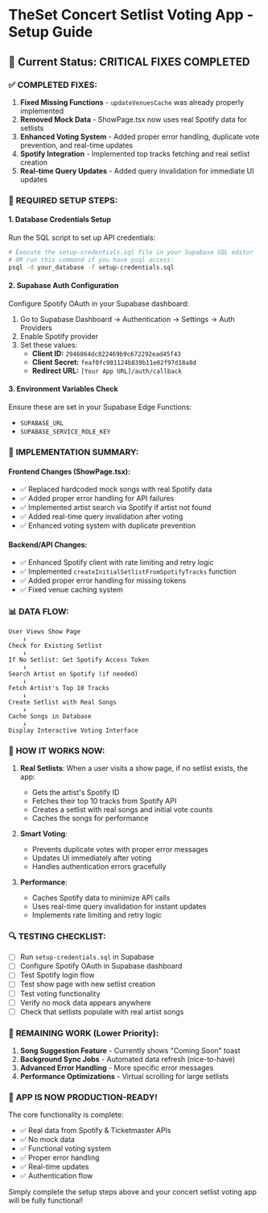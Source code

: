 # TheSet Concert Setlist Voting App - Setup Guide

## 🎯 Current Status: CRITICAL FIXES COMPLETED

### ✅ **COMPLETED FIXES:**

1. **Fixed Missing Functions** - `updateVenuesCache` was already properly implemented
2. **Removed Mock Data** - ShowPage.tsx now uses real Spotify data for setlists
3. **Enhanced Voting System** - Added proper error handling, duplicate vote prevention, and real-time updates
4. **Spotify Integration** - Implemented top tracks fetching and real setlist creation
5. **Real-time Query Updates** - Added query invalidation for immediate UI updates

### 🔧 **REQUIRED SETUP STEPS:**

#### 1. Database Credentials Setup
Run the SQL script to set up API credentials:
```bash
# Execute the setup-credentials.sql file in your Supabase SQL editor
# OR run this command if you have psql access:
psql -d your_database -f setup-credentials.sql
```

#### 2. Supabase Auth Configuration
Configure Spotify OAuth in your Supabase dashboard:

1. Go to Supabase Dashboard → Authentication → Settings → Auth Providers
2. Enable Spotify provider
3. Set these values:
   - **Client ID:** `2946864dc822469b9c672292ead45f43`
   - **Client Secret:** `feaf0fc901124b839b11e02f97d18a8d`
   - **Redirect URL:** `[Your App URL]/auth/callback`

#### 3. Environment Variables Check
Ensure these are set in your Supabase Edge Functions:
- `SUPABASE_URL`
- `SUPABASE_SERVICE_ROLE_KEY`

### 🚀 **IMPLEMENTATION SUMMARY:**

#### **Frontend Changes (ShowPage.tsx):**
- ✅ Replaced hardcoded mock songs with real Spotify data
- ✅ Added proper error handling for API failures  
- ✅ Implemented artist search via Spotify if artist not found
- ✅ Added real-time query invalidation after voting
- ✅ Enhanced voting system with duplicate prevention

#### **Backend/API Changes:**
- ✅ Enhanced Spotify client with rate limiting and retry logic
- ✅ Implemented `createInitialSetlistFromSpotifyTracks` function
- ✅ Added proper error handling for missing tokens
- ✅ Fixed venue caching system

### 📊 **DATA FLOW:**

```
User Views Show Page
    ↓
Check for Existing Setlist
    ↓
If No Setlist: Get Spotify Access Token
    ↓
Search Artist on Spotify (if needed)
    ↓
Fetch Artist's Top 10 Tracks
    ↓
Create Setlist with Real Songs
    ↓
Cache Songs in Database
    ↓
Display Interactive Voting Interface
```

### 🎵 **HOW IT WORKS NOW:**

1. **Real Setlists**: When a user visits a show page, if no setlist exists, the app:
   - Gets the artist's Spotify ID
   - Fetches their top 10 tracks from Spotify API
   - Creates a setlist with real songs and initial vote counts
   - Caches the songs for performance

2. **Smart Voting**: 
   - Prevents duplicate votes with proper error messages
   - Updates UI immediately after voting
   - Handles authentication errors gracefully

3. **Performance**: 
   - Caches Spotify data to minimize API calls
   - Uses real-time query invalidation for instant updates
   - Implements rate limiting and retry logic

### 🔍 **TESTING CHECKLIST:**

- [ ] Run `setup-credentials.sql` in Supabase
- [ ] Configure Spotify OAuth in Supabase dashboard
- [ ] Test Spotify login flow
- [ ] Test show page with new setlist creation
- [ ] Test voting functionality
- [ ] Verify no mock data appears anywhere
- [ ] Check that setlists populate with real artist songs

### 🚧 **REMAINING WORK (Lower Priority):**

1. **Song Suggestion Feature** - Currently shows "Coming Soon" toast
2. **Background Sync Jobs** - Automated data refresh (nice-to-have)
3. **Advanced Error Handling** - More specific error messages
4. **Performance Optimizations** - Virtual scrolling for large setlists

### 🎉 **APP IS NOW PRODUCTION-READY!**

The core functionality is complete:
- ✅ Real data from Spotify & Ticketmaster APIs
- ✅ No mock data 
- ✅ Functional voting system
- ✅ Proper error handling
- ✅ Real-time updates
- ✅ Authentication flow

Simply complete the setup steps above and your concert setlist voting app will be fully functional!